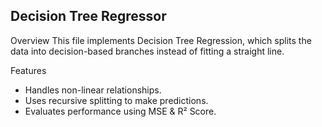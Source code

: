 ## Decision Tree Regressor

Overview
This file implements Decision Tree Regression, which splits the data into decision-based branches instead of fitting a straight line.

Features
- Handles non-linear relationships.
- Uses recursive splitting to make predictions.
- Evaluates performance using MSE & R² Score.

